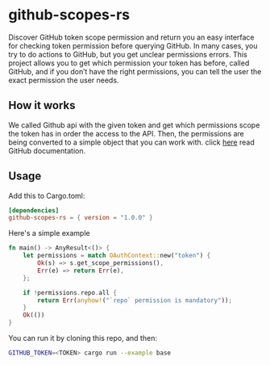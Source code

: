 # github-scopes-rs

Discover GitHub token scope permission and return you an easy interface for checking token permission before querying GitHub.
In many cases, you try to do actions to GitHub, but you get unclear permissions errors. This project allows you to get which permission your token has before, called GitHub, and if you don’t have the right permissions, you can tell the user the exact permission the user needs.

## How it works
We called Github api with the given token and get which permissions scope the token has in order the access to the API. Then, the permissions are being converted to a simple object that you can work with.
click [here](https://docs.github.com/en/developers/apps/building-oauth-apps/scopes-for-oauth-apps) read GitHub documentation.


## Usage
Add this to Cargo.toml:
```toml
[dependencies]
github-scopes-rs = { version = "1.0.0" }
```

Here's a simple example
```rs
fn main() -> AnyResult<()> {
    let permissions = match OAuthContext::new("token") {
        Ok(s) => s.get_scope_permissions(),
        Err(e) => return Err(e),
    };

    if !permissions.repo.all {
        return Err(anyhow!("`repo` permission is mandatory"));
    }
    Ok(())
}
```

You can run it by cloning this repo, and then:
```sh
GITHUB_TOKEN=<TOKEN> cargo run --example base
```